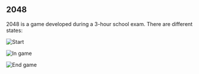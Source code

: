 ## 2048
2048 is a game developed during a 3-hour school exam. 
There are different states:

![Start](https://photos.app.goo.gl/14d2e72ENCBHQp6o8)

![In game](https://photos.app.goo.gl/zkC2hKUbELnUGMBf8)

![End game](https://photos.app.goo.gl/qcvCwRGdpstXjTvt6)
